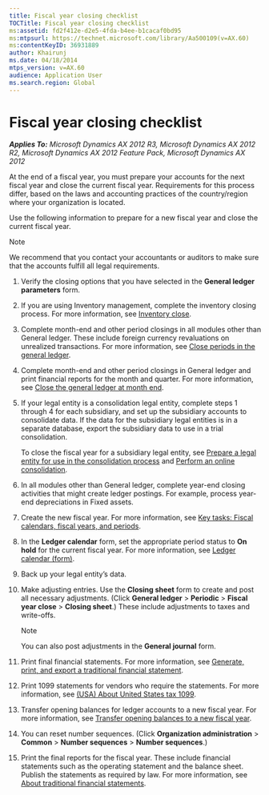 ```yaml
---
title: Fiscal year closing checklist
TOCTitle: Fiscal year closing checklist
ms:assetid: fd2f412e-d2e5-4fda-b4ee-b1cacaf0bd95
ms:mtpsurl: https://technet.microsoft.com/library/Aa500109(v=AX.60)
ms:contentKeyID: 36931889
author: Khairunj
ms.date: 04/18/2014
mtps_version: v=AX.60
audience: Application User
ms.search.region: Global
---
```


# Fiscal year closing checklist 


_**Applies To:** Microsoft Dynamics AX 2012 R3, Microsoft Dynamics AX 2012 R2, Microsoft Dynamics AX 2012 Feature Pack, Microsoft Dynamics AX 2012_

At the end of a fiscal year, you must prepare your accounts for the next fiscal year and close the current fiscal year. Requirements for this process differ, based on the laws and accounting practices of the country/region where your organization is located.

Use the following information to prepare for a new fiscal year and close the current fiscal year.


> [!NOTE]
> <P>We recommend that you contact your accountants or auditors to make sure that the accounts fulfill all legal requirements.</P>



1.  Verify the closing options that you have selected in the **General ledger parameters** form.

2.  If you are using Inventory management, complete the inventory closing process. For more information, see [Inventory close](inventory-close.md).

3.  Complete month-end and other period closings in all modules other than General ledger. These include foreign currency revaluations on unrealized transactions. For more information, see [Close periods in the general ledger](close-periods-in-the-general-ledger.md).

4.  Complete month-end and other period closings in General ledger and print financial reports for the month and quarter. For more information, see [Close the general ledger at month end](close-the-general-ledger-at-month-end.md).

5.  If your legal entity is a consolidation legal entity, complete steps 1 through 4 for each subsidiary, and set up the subsidiary accounts to consolidate data. If the data for the subsidiary legal entities is in a separate database, export the subsidiary data to use in a trial consolidation.
    
    To close the fiscal year for a subsidiary legal entity, see [Prepare a legal entity for use in the consolidation process](prepare-a-legal-entity-for-use-in-the-consolidation-process.md) and [Perform an online consolidation](perform-an-online-consolidation.md).

6.  In all modules other than General ledger, complete year-end closing activities that might create ledger postings. For example, process year-end depreciations in Fixed assets.

7.  Create the new fiscal year. For more information, see [Key tasks: Fiscal calendars, fiscal years, and periods](key-tasks-fiscal-calendars-fiscal-years-and-periods.md).

8.  In the **Ledger calendar** form, set the appropriate period status to **On hold** for the current fiscal year. For more information, see [Ledger calendar (form)](https://technet.microsoft.com/library/hh242506\(v=ax.60\)).

9.  Back up your legal entity’s data.

10. Make adjusting entries. Use the **Closing sheet** form to create and post all necessary adjustments. (Click **General ledger** \> **Periodic** \> **Fiscal year close** \> **Closing sheet**.) These include adjustments to taxes and write-offs.
    

    > [!NOTE]
    > <P>You can also post adjustments in the <STRONG>General journal</STRONG> form.</P>



11. Print final financial statements. For more information, see [Generate, print, and export a traditional financial statement](generate-print-and-export-a-traditional-financial-statement.md).

12. Print 1099 statements for vendors who require the statements. For more information, see [(USA) About United States tax 1099](usa-about-united-states-tax-1099.md).

13. Transfer opening balances for ledger accounts to a new fiscal year. For more information, see [Transfer opening balances to a new fiscal year](transfer-opening-balances-to-a-new-fiscal-year.md).

14. You can reset number sequences. (Click **Organization administration** \> **Common** \> **Number sequences** \> **Number sequences**.)

15. Print the final reports for the fiscal year. These include financial statements such as the operating statement and the balance sheet. Publish the statements as required by law. For more information, see [About traditional financial statements](about-traditional-financial-statements.md).

  


